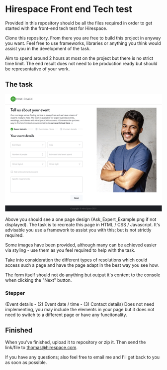 # Hirespace Front end Tech test

Provided in this repository should be all the files required in order to get started with the front-end tech test for Hirespace. 

Clone this repository. From there you are free to build this project in anyway you want. Feel free to use frameworks, libraries or anything you think would assist you in the development of the task.

Aim to spend around 2 hours at most on the project but there is no strict time limit. The end result does not need to be production ready but should be representative of your work.


## **The task**

![Page layout](Ask_Expert_Example.png)

Above you should see a one page design (Ask_Expert_Example.png if not displayed). The task is to recreate this page in HTML / CSS / Javascript. It's advisable you use a framework to assist you with this; but is not strictly required.

Some images have been provided, although many can be achieved easier via styling - use them as you feel required to help with the task.

Take into consideration the different types of resolutions which could access such a page and have the page adapt in the best way you see how.

The form itself should not do anything but output it's content to the console when clicking the "Next" button.

### **Stepper**

(Event details - (2) Event date / time - (3) Contact details) Does not need implementing, you may include the elements in your page but it does not need to switch to a different page or have any funcitonality.

## Finished

When you've finished, upload it to repository or zip it. Then send the link/file to thomas@hirespace.com.

If you have any questions; also feel free to email me and I'll get back to you as soon as possible.